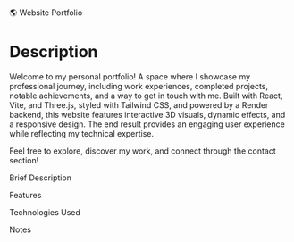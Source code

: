 🌎 Website Portfolio

# Description
Welcome to my personal portfolio! A space where I showcase my professional journey, including work experiences, completed projects, notable achievements, and a way to get in touch with me.
Built with React, Vite, and Three.js, styled with Tailwind CSS, and powered by a Render backend, this website features interactive 3D visuals, dynamic effects, and a responsive design. 
The end result provides an engaging user experience while reflecting my technical expertise.

Feel free to explore, discover my work, and connect through the contact section!


Brief Description

Features

Technologies Used



Notes
